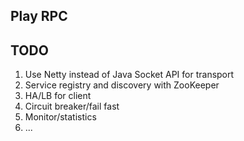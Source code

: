 Play RPC
------------

## TODO

1. Use Netty instead of Java Socket API for transport
2. Service registry and discovery with ZooKeeper
2. HA/LB for client
3. Circuit breaker/fail fast
4. Monitor/statistics
5. ...
